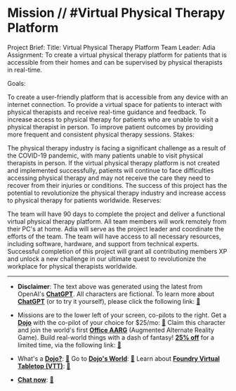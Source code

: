 # Mission // #Virtual Physical Therapy Platform

Project Brief:
Title: Virtual Physical Therapy Platform
Team Leader: Adia
Assignment: To create a virtual physical therapy platform for patients that is accessible from their homes and can be supervised by physical therapists in real-time.

Goals:

To create a user-friendly platform that is accessible from any device with an internet connection.
To provide a virtual space for patients to interact with physical therapists and receive real-time guidance and feedback.
To increase access to physical therapy for patients who are unable to visit a physical therapist in person.
To improve patient outcomes by providing more frequent and consistent physical therapy sessions.
Stakes:

The physical therapy industry is facing a significant challenge as a result of the COVID-19 pandemic, with many patients unable to visit physical therapists in person.
If the virtual physical therapy platform is not created and implemented successfully, patients will continue to face difficulties accessing physical therapy and may not receive the care they need to recover from their injuries or conditions.
The success of this project has the potential to revolutionize the physical therapy industry and increase access to physical therapy for patients worldwide.
Reserves:

The team will have 90 days to complete the project and deliver a functional virtual physical therapy platform.
All team members will work remotely from their PC's at home.
Adia will serve as the project leader and coordinate the efforts of the team.
The team will have access to all necessary resources, including software, hardware, and support from technical experts.
Successful completion of this project will grant all contributing members XP and unlock a new challenge in our ultimate quest to revolutionize the workplace for physical therapists worldwide.

---

* **Disclaimer**: The text above was generated using the latest from OpenAI's [**ChatGPT**](https://openai.com/blog/chatgpt/).  All characters are fictional.  To learn more about [**ChatGPT**](https://openai.com/blog/chatgpt/) (or to try it yourself), please click the following link: [:closed_book:](https://openai.com/blog/chatgpt/)

* Missions are to the lower left of your screen, co-pilots to the right. Get a [**Dojo**](https://workmates.live/marketplace) with the co-pilot of your choice for $25/mo: [:green_book:](https://workmates.live/marketplace)  Claim this character and join the world's first [**Office AARG**](https://dojos.world) (Augmented Alternate Reality Game). Build real-world things with a dash of fantasy! [**25% off**](https://blog.workmates.live/deal-on-a-dojo) for a limited time, via the following link: [:green_book:](https://blog.workmates.live/deal-on-a-dojo) 

* What's a [**Dojo?**](https://workdojos.com): [:blue_book:](https://workdojos.com)  Go to [**Dojo's World**](https://dojos.world): [:blue_book:](https://dojos.world)  Learn about [**Foundry Virtual Tabletop (VTT)**](https://foundryvtt.com): [:closed_book:](https://foundryvtt.com/)

* [**Chat now**](https://chat.workmates.live/channel/support): [:ledger:](https://chat.workmates.live/channel/support)